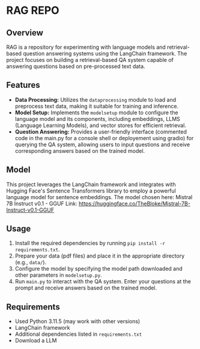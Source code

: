 # RAG REPO

## Overview
RAG is a repository for experimenting with language models and retrieval-based question answering systems using the LangChain framework. The project focuses on building a retrieval-based QA system capable of answering questions based on pre-processed text data.

## Features
- **Data Processing:** Utilizes the `dataprocessing` module to load and preprocess text data, making it suitable for training and inference.
- **Model Setup:** Implements the `modelsetup` module to configure the language model and its components, including embeddings, LLMS (Language Learning Models), and vector stores for efficient retrieval.
- **Question Answering:** Provides a user-friendly interface (commented code in the main.py for a console shell or deployement using gradio) for querying the QA system, allowing users to input questions and receive corresponding answers based on the trained model.

## Model
This project leverages the LangChain framework and integrates with Hugging Face's Sentence Transformers library to employ a powerful language model for sentence embeddings. The model chosen here:  Mistral 7B Instruct v0.1 - GGUF 
Link: https://huggingface.co/TheBloke/Mistral-7B-Instruct-v0.1-GGUF

## Usage
1. Install the required dependencies by running `pip install -r requirements.txt`.
2. Prepare your data (pdf files) and place it in the appropriate directory (e.g., `data/`).
3. Configure the model by specifying the model path downloaded and other parameters in `modelsetup.py`.
4. Run `main.py` to interact with the QA system. Enter your questions at the prompt and receive answers based on the trained model.

## Requirements
- Used Python 3.11.5 (may work with other versions)
- LangChain framework
- Additional dependencies listed in `requirements.txt`
- Download a LLM
